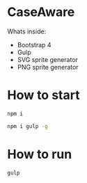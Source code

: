 # CaseAware 
Whats inside:
<ul>
  <li>Bootstrap 4</li>
  <li>Gulp</li>
  <li>SVG sprite generator</li>
  <li>PNG sprite generator</li>
</ul>

# How to start


```bash
npm i
```


```bash
npm i gulp -g
```

# How to run

```bash
gulp
```